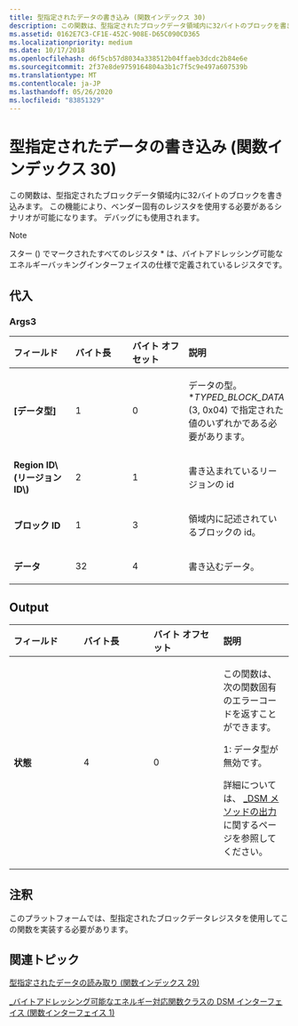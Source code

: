 ```yaml
---
title: 型指定されたデータの書き込み (関数インデックス 30)
description: この関数は、型指定されたブロックデータ領域内に32バイトのブロックを書き込みます。
ms.assetid: 0162E7C3-CF1E-452C-908E-D65C090CD365
ms.localizationpriority: medium
ms.date: 10/17/2018
ms.openlocfilehash: d6f5cb57d8034a338512b04ffaeb3dcdc2b84e6e
ms.sourcegitcommit: 2f37e8de9759164804a3b1c7f5c9e497a607539b
ms.translationtype: MT
ms.contentlocale: ja-JP
ms.lasthandoff: 05/26/2020
ms.locfileid: "83851329"
---
```

# <a name="write-typed-data-function-index-30"></a>型指定されたデータの書き込み (関数インデックス 30)


この関数は、型指定されたブロックデータ領域内に32バイトのブロックを書き込みます。 この機能により、ベンダー固有のレジスタを使用する必要があるシナリオが可能になります。 デバッグにも使用されます。

> [!NOTE]
> スター () でマークされたすべてのレジスタ \* は、バイトアドレッシング可能なエネルギーバッキングインターフェイスの仕様で定義されているレジスタです。

 

## <a name="span-idinputspanspan-idinputspanspan-idinputspaninput"></a><span id="Input"></span><span id="input"></span><span id="INPUT"></span>代入


### <a name="span-idargs3spanspan-idargs3spanspan-idargs3spanargs3"></a><span id="Args3"></span><span id="args3"></span><span id="ARGS3"></span>Args3

<table>
<colgroup>
<col width="25%" />
<col width="25%" />
<col width="25%" />
<col width="25%" />
</colgroup>
<thead>
<tr class="header">
<th align="left">フィールド</th>
<th align="left">バイト長</th>
<th align="left">バイト オフセット</th>
<th align="left">説明</th>
</tr>
</thead>
<tbody>
<tr class="odd">
<td align="left"><strong>[データ型]</strong></td>
<td align="left">1</td>
<td align="left">0</td>
<td align="left"><p>データの型。 *<em>TYPED_BLOCK_DATA</em> (3, 0x04) で指定された値のいずれかである必要があります。</p></td>
</tr>
<tr class="even">
<td align="left"><strong>Region ID\(リージョン ID\)</strong></td>
<td align="left">2</td>
<td align="left">1</td>
<td align="left"><p>書き込まれているリージョンの id</p></td>
</tr>
<tr class="odd">
<td align="left"><strong>ブロック ID</strong></td>
<td align="left">1</td>
<td align="left">3</td>
<td align="left"><p>領域内に記述されているブロックの id。</p></td>
</tr>
<tr class="even">
<td align="left"><strong>データ</strong></td>
<td align="left">32</td>
<td align="left">4</td>
<td align="left"><p>書き込むデータ。</p></td>
</tr>
</tbody>
</table>

 

## <a name="span-idoutputspanspan-idoutputspanspan-idoutputspanoutput"></a><span id="Output"></span><span id="output"></span><span id="OUTPUT"></span>Output


<table>
<colgroup>
<col width="25%" />
<col width="25%" />
<col width="25%" />
<col width="25%" />
</colgroup>
<thead>
<tr class="header">
<th align="left">フィールド</th>
<th align="left">バイト長</th>
<th align="left">バイト オフセット</th>
<th align="left">説明</th>
</tr>
</thead>
<tbody>
<tr class="odd">
<td align="left"><strong>状態</strong></td>
<td align="left">4</td>
<td align="left">0</td>
<td align="left"><p>この関数は、次の関数固有のエラーコードを返すことができます。</p>
<p>1: データ型が無効です。</p>
<p>詳細については、 <a href="-dsm-interface-for-byte-addressable-energy-backed-function-class--function-interface-1-.md" data-raw-source="[_DSM Method Output](-dsm-interface-for-byte-addressable-energy-backed-function-class--function-interface-1-.md)">_DSM メソッドの出力</a>に関するページを参照してください。</p></td>
</tr>
</tbody>
</table>

 

## <a name="span-idremarksspanspan-idremarksspanspan-idremarksspanremarks"></a><span id="Remarks"></span><span id="remarks"></span><span id="REMARKS"></span>注釈


このプラットフォームでは、型指定されたブロックデータレジスタを使用してこの関数を実装する必要があります。

## <a name="span-idrelated_topicsspanrelated-topics"></a><span id="related_topics"></span>関連トピック


[型指定されたデータの読み取り (関数インデックス 29)](read-typed-data--function-index-29-.md)

[\_バイトアドレッシング可能なエネルギー対応関数クラスの DSM インターフェイス (関数インターフェイス 1)](-dsm-interface-for-byte-addressable-energy-backed-function-class--function-interface-1-.md)

 

 







